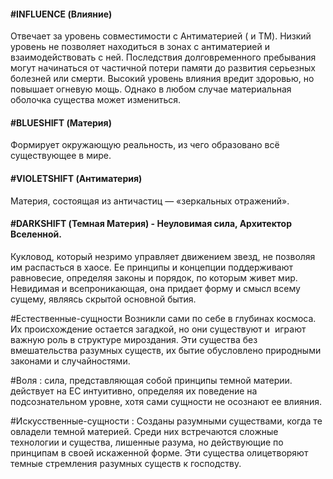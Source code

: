 #### #INFLUENCE (Влияние) 
Отвечает за  уровень совместимости с Антиматерией ( и ТМ). 
Низкий уровень не позволяет находиться в зонах с антиматерией и взаимодействовать с ней. Последствия долговременного пребывания могут начинаться от частичной потери памяти до развития серьезных болезней или смерти. 
Высокий уровень влияния вредит здоровью, но повышает огневую мощь. 
Однако в любом случае материальная оболочка существа может измениться.

#### #BLUESHIFT (Материя) 
Формирует окружающую реальность, из чего образовано всё существующее в мире. 

#### #VIOLETSHIFT (Антиматерия) 
Материя, состоящая из античастиц — «зеркальных отражений».

#### #DARKSHIFT (Темная Материя) - Неуловимая сила, Архитектор Вселенной.

Кукловод, который незримо управляет движением звезд, не позволяя им распасться в хаосе. Ее принципы и концепции поддерживают равновесие, определяя законы и порядок, по которым живет мир. Невидимая и всепроникающая, она придает форму и смысл всему сущему, являясь скрытой основной бытия. 

#Естественные-сущности Возникли сами по себе в глубинах космоса. Их происхождение остается загадкой, но они существуют и  играют важную роль в структуре мироздания. Эти существа без вмешательства разумных существ, их бытие обусловлено природными законами и случайностями.

#Воля : сила, представляющая собой принципы темной материи. действует на ЕС интуитивно, определяя их поведение на подсознательном уровне, хотя сами сущности не осознают ее влияния.

#Искусственные-сущности : Созданы разумными существами, когда те овладели темной материей. Среди них встречаются сложные технологии и существа, лишенные разума, но действующие по принципам в своей искаженной форме. Эти существа олицетворяют темные стремления разумных существ к господству.


